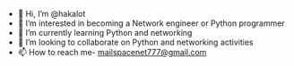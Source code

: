 - 👋 Hi, I’m @hakalot
- 👀 I’m interested in becoming a Network engineer or Python programmer
- 🌱 I’m currently learning Python and networking
- 💞️ I’m looking to collaborate on Python and networking activities
- 📫 How to reach me- mailspacenet777@gmail.com

<!---
hakalot/hakalot is a ✨ special ✨ repository because its `README.md` (this file) appears on your GitHub profile.
You can click the Preview link to take a look at your changes.
--->
